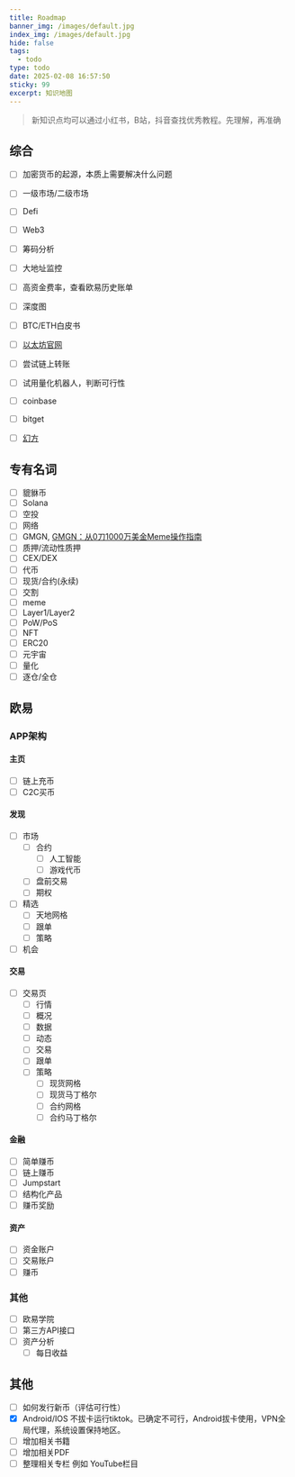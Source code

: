 ```yaml
---
title: Roadmap
banner_img: /images/default.jpg
index_img: /images/default.jpg
hide: false
tags:
  - todo
type: todo
date: 2025-02-08 16:57:50
sticky: 99
excerpt: 知识地图
---
```


> 新知识点均可以通过小红书，B站，抖音查找优秀教程。先理解，再准确

## 综合
- [ ] 加密货币的起源，本质上需要解决什么问题
- [ ] 一级市场/二级市场
- [ ] Defi
- [ ] Web3
- [ ] 筹码分析
- [ ] 大地址监控
- [ ] 高资金费率，查看欧易历史账单
- [ ] 深度图
- [ ] BTC/ETH白皮书
- [ ] [以太坊官网](https://ethereum.org/zh/)
- [ ] 尝试链上转账
- [ ] 试用量化机器人，判断可行性
- [ ] coinbase
- [ ] bitget
- [ ] [幻方](https://www.high-flyer.cn/)


## 专有名词
- [ ] 貔貅币
- [ ] Solana
- [ ] 空投
- [ ] 网络
- [ ] GMGN, [GMGN：从0刀1000万美金Meme操作指南](/crypto/others/GMGN：从0到1000万美金Meme操作指南.pdf)
- [ ] 质押/流动性质押
- [ ] CEX/DEX
- [ ] 代币
- [ ] 现货/合约(永续)
- [ ] 交割
- [ ] meme
- [ ] Layer1/Layer2
- [ ] PoW/PoS
- [ ] NFT
- [ ] ERC20
- [ ] 元宇宙
- [ ] 量化
- [ ] 逐仓/全仓

## 欧易
### APP架构
#### 主页
- [ ] 链上充币
- [ ] C2C买币
#### 发现
- [ ] 市场
  - [ ] 合约
    - [ ] 人工智能
    - [ ] 游戏代币
  - [ ] 盘前交易
  - [ ] 期权
- [ ] 精选
  - [ ] 天地网格
  - [ ] 跟单
  - [ ] 策略
- [ ] 机会
#### 交易
- [ ] 交易页
  - [ ] 行情
  - [ ] 概况
  - [ ] 数据
  - [ ] 动态
  - [ ] 交易
  - [ ] 跟单
  - [ ] 策略
    - [ ] 现货网格
    - [ ] 现货马丁格尔
    - [ ] 合约网格
    - [ ] 合约马丁格尔
#### 金融
- [ ] 简单赚币
- [ ] 链上赚币
- [ ] Jumpstart
- [ ] 结构化产品
- [ ] 赚币奖励
#### 资产
- [ ] 资金账户
- [ ] 交易账户
- [ ] 赚币
### 其他
- [ ] 欧易学院
- [ ] 第三方API接口
- [ ] 资产分析
  - [ ] 每日收益

## 其他
- [ ] 如何发行新币（评估可行性）
- [x] Android/IOS 不拔卡运行tiktok。已确定不可行，Android拔卡使用，VPN全局代理，系统设置保持地区。
- [ ] 增加相关书籍
- [ ] 增加相关PDF
- [ ] 整理相关专栏 例如 YouTube栏目
